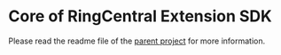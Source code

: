 # Core of RingCentral Extension SDK

Please read the readme file of the
[parent project](https://github.com/ringcentral/ringcentral-extensible) for more
information.
